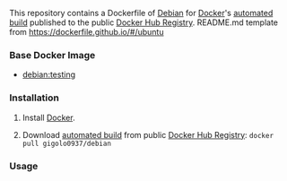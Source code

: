 

This repository contains a Dockerfile of [Debian](https://www.debian.org/) for [Docker](https://www.docker.com/)'s [automated build](https://hub.docker.com/r/gigolo0937/debian) published to the public [Docker Hub Registry](https://registry.hub.docker.com/).
README.md template from https://dockerfile.github.io/#/ubuntu

### Base Docker Image

* [debian:testing](https://hub.docker.com/_/debian)


### Installation

1. Install [Docker](https://www.docker.com/).

2. Download [automated build](https://hub.docker.com/r/gigolo0937/debian) from public [Docker Hub Registry](https://registry.hub.docker.com/): `docker pull gigolo0937/debian`



### Usage
